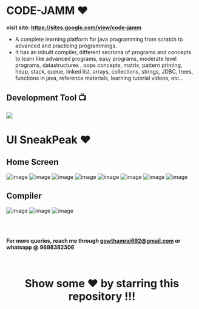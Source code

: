 # CODE-JAMM ❤️ 

**visit site: https://sites.google.com/view/code-jamm**

- A complete learning platform for java programming from scratch to advanced and practicing programmings. 
- It has an inbuilt compiler, different secriona of programs and concepts to learn like advanced programs, easy programs, moderate level programs, datastructures , oops concepts, matrix, pattern printing, heap, stack, queue, linked list, arrays, collections, strings, JDBC, trees, functions in java, reference materials, learning tutorial videos, etc...

## Development Tool 📺

![](https://img.shields.io/static/v1?style=for-the-badge&message=Google+Slides&color=222222&logo=google&logoColor=FF9800&label=)


# UI SneakPeak ❤️

## Home Screen

![image](https://user-images.githubusercontent.com/43011442/126441231-28e04f70-9540-4a49-954b-797c019efe83.png)
![image](https://user-images.githubusercontent.com/43011442/126443097-f810eed9-a26e-4a6d-85da-8b1e4501b2e6.png)
![image](https://user-images.githubusercontent.com/43011442/126442060-29ac6bd7-c665-4179-9dbe-a77cb7d36050.png)
![image](https://user-images.githubusercontent.com/43011442/126442119-84034a45-38c2-4ae3-be13-6cf36bb9df7a.png)
![image](https://user-images.githubusercontent.com/43011442/126442206-222cfa2e-c2f2-44b7-ab9a-be8a6f9ae2a9.png)
![image](https://user-images.githubusercontent.com/43011442/126442277-653b4e18-19f8-4100-8c30-d7ab0e95e958.png)
![image](https://user-images.githubusercontent.com/43011442/126442308-32226b35-0fb8-4454-abea-b61d64dca537.png)
![image](https://user-images.githubusercontent.com/43011442/126442362-c5202957-cc1c-4f12-883e-18d97408c481.png)


## Compiler 

![image](https://user-images.githubusercontent.com/43011442/126442511-7b0fb164-5973-443c-9efb-3d8543210705.png)
![image](https://user-images.githubusercontent.com/43011442/126442844-192a9663-4e85-48ca-9525-ac9279ddb6f9.png)
![image](https://user-images.githubusercontent.com/43011442/126442723-b5caf91c-1cce-425b-b53a-7f4727beb4fa.png)


<br><br>

**For more queries, reach me through gowthamraj692@gmail.com or whatsapp @ 9698382306**

<br>
<div align="center">

# Show some ❤️ by starring this repository !!!

